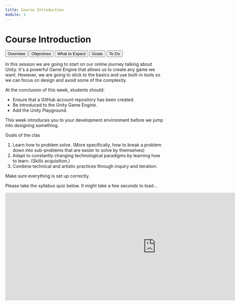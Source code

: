 ```yaml
---
title: Course Introduction
module: 1
---
```


# Course Introduction

<div class="tab">
  <button class="tablinks" onclick="openTab(event, 'Overview')">Overview</button>
  <button class="tablinks" onclick="openTab(event, 'Objectives')">Objectives</button>
  <button class="tablinks" onclick="openTab(event, 'Expect')">What to Expect</button>
  <button class="tablinks" onclick="openTab(event, 'Goals')">Goals</button> 
  <button class="tablinks" onclick="openTab(event, 'ToDo')">To Do</button>  
</div>

<div id="Overview" class="tabcontent" style="display:block">
<p>In this session we are going to start on our online journey talking about Unity.  It's a powerful Game Engine that allows us to create any game we want. However, we are going to stick to the basics and use built-in tools so we can focus on design and avoid some of the complexity.</p>
</div>

<div id="Objectives" class="tabcontent">
<p>At the conclusion of this week, students should:</p>
<ul>
<li>Ensure that a GitHub account repository has been created.</li>
<li>Be introduced to the Unity Game Engine.</li>
<li>Add the Unity Playground.</li>
</ul>
</div>

<div id="Expect" class="tabcontent">
<p>This week introduces you to your development environment before we jump into designing something.</p>
</div>

<div id="Goals" class="tabcontent">
<p>Goals of the clas</p>
<ol>

<li>Learn how to problem solve. (More specifically, how to break a problem down into sub-problems that are easier to solve by themselves)</li>
<li>Adapt to constantly changing technological paradigms by learning how to learn. (Skills acquisition.)</li>
<li>Combine technical and artistic practices through inquiry and iteration.</li>
</ol>
</div>
<div id="ToDo" class="tabcontent">
<p>Make sure everything is set up correctly.</p>
<p>Please take the syllabus quiz below.  It might take a few seconds to load...</p>
<p><iframe src="https://umontanamediaarts.com/MART120/wp-admin/admin-ajax.php?action=h5p_embed&id=1" width="958" height="343" frameborder="0" allowfullscreen="allowfullscreen"></iframe><script src="https://umontanamediaarts.com/MART120/wp-content/plugins/h5p/h5p-php-library/js/h5p-resizer.js" charset="UTF-8"></script></p>
</div>